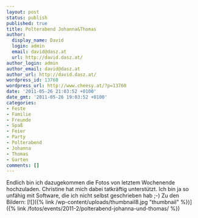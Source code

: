 ```yaml
---
layout: post
status: publish
published: true
title: Polterabend Johanna&Thomas
author:
  display_name: David
  login: admin
  email: david@dasz.at
  url: http://david.dasz.at/
author_login: admin
author_email: david@dasz.at
author_url: http://david.dasz.at/
wordpress_id: 13760
wordpress_url: http://www.cheesy.at/?p=13760
date: '2011-05-26 21:03:52 +0100'
date_gmt: '2011-05-26 19:03:52 +0100'
categories:
- Feste
- Familie
- Freunde
- Spaß
- Feier
- Party
- Polterabend
- Johanna
- Thomas
- Garten
comments: []
---
```

Endlich bin ich dazugekommen die Fotos von letztem Wochenende hochzuladen. Christine hat mich dabei tatkräftig unterstützt. Ich bin ja so unfähig mit Software, die ich nicht selbst geschrieben hab ;-)
Zu den Bildern:
[![]({% link /wp-content/uploads/thumbnail8.jpg "thumbnail" %})]({% link /fotos/events/2011-2/polterabend-johanna-und-thomas/ %})
